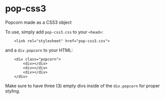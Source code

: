 pop-css3
========

Popcorn made as a CSS3 object

To use, simply add `pop-css3.css` to your `<head>`:

```
	<link rel="stylesheet" href="pop-css3.css">
```

and a `div.popcorn` to your HTML:

```
	<div class="popcorn">
		<div></div>
		<div></div>
		<div></div>
	</div>
```

Make sure to have three (3) empty divs inside of the `div.popcorn` for proper styling.